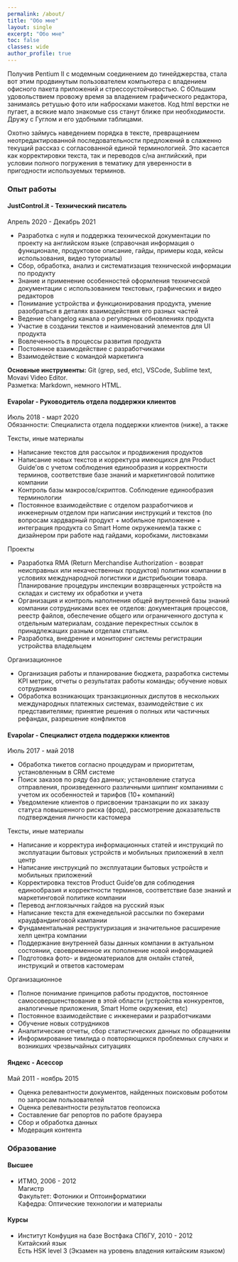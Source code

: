 ```yaml
---
permalink: /about/
title: "Обо мне"
layout: single
excerpt: "Обо мне"
toc: false
classes: wide
author_profile: true
---
```


Получив Pentium II с модемным соединением до тинейджерства, стала вот этим продвинутым пользователем компьютера с владением офисного пакета приложений и стрессоустойчивостью. С бОльшим удовольствием провожу время за владением графического редактора, занимаясь ретушью фото или набросками макетов. Код html верстки не пугает, а всякие мало знакомые css станут ближе при необходимости. Дружу с Гуглом и его удобными таблицами.

Охотно займусь наведением порядка в тексте, превращением неотредактированной последовательности предложений в слаженно текущий рассказ с согласованной единой терминологией. 
Это касается как корректировки текста, так и переводов с/на английский, при условии полного погружения в тематику для уверенности в пригодности используемых терминов.

### Опыт работы

#### JustControl.it - Технический писатель
Апрель 2020 - Декабрь 2021<br>
- Разработка с нуля и поддержка технической документации по проекту на английском языке (справочная информация о функционале, продуктовое описание, гайды, примеры кода, кейсы использования, видео туториалы)
- Сбор, обработка, анализ и систематизация технической информации по продукту
- Знание и применение особенностей оформления технической документации с использованием текстовых, графических и видео редакторов
- Понимание устройства и функционирования продукта, умение разобраться в деталях взаимодействия его разных частей
- Ведение changelog канала о регулярных обновлениях продукта
- Участие в создании текстов и наименований элементов для UI продукта
- Вовлеченность в процессы развития продукта
- Постоянное взаимодействие с разработчиками
- Взаимодействие с командой маркетинга

**Основные инструменты:** Git (grep, sed, etc), VSCode, Sublime text, Movavi Video Editor.<br>
Разметка: Markdown, немного HTML.

#### Evapolar - Руководитель отдела поддержки клиентов
Июль 2018 - март 2020<br>
Обязанности: Специалиста отдела поддержки клиентов (ниже), а также

Тексты, иные материалы
- Написание текстов для рассылок и продвижения продуктов
- Написание новых текстов и корректура имеющихся для Product Guide’ов с учетом соблюдения единообразия и корректности терминов, соответствие базе знаний и маркетинговой политике компании
- Контроль базы макросов/скриптов. Соблюдение единообразия терминологии<br>
- Постоянное взаимодействие с отделом разработчиков и инженерным отделом при написании инструкций и текстов (по вопросам хардварный продукт + мобильное приложение + интеграция продукта со Smart Home окружением)а также с дизайнером при работе над гайдами, коробками, листовками


Проекты
- Разработка RMA (Return Merchandise Authorization - возврат неисправных или некачественных продуктов) политики компании в условиях международной логистики и дистрибьюции товара. Планирование процедуры инспекции возвращенных устройств на складах и систему их обработки и учета
- Организация и контроль наполнения общей внутренней базы знаний компании сотрудниками всех ее отделов: документация процессов, реестр файлов, обеспечение общего или ограниченного доступа к отдельным материалам, создание перекрестных ссылок в принадлежащих разным отделам статьям.
- Разработка, внедрение и мониторинг системы регистрации устройства владельцем

Организационное
- Организация работы и планирование бюджета, разработка системы KPI метрик, отчеты о результатах работы команды; обучение новых сотрудников
- Обработка возникающих транзакционных диспутов в нескольких международных платежных системах, взаимодействие с их представителями; принятие решения о полных или частичных рефандах, разрешение конфликтов


#### Evapolar - Специалист отдела поддержки клиентов
Июль 2017 - май 2018

- Обработка тикетов согласно процедурам и приоритетам, установленным в CRM системе
- Поиск заказов по ряду баз данных; установление статуса отправления, произведенного различными шиппинг компаниями с учетом их особенностей и тарифов (10+ компаний)
- Уведомление клиентов о присвоении транзакции по их заказу статуса повышенного риска (фрод), рассмотрение доказательств подтверждения личности кастомера

Тексты, иные материалы
- Написание и корректура информационных статей и инструкций по эксплуатации бытовых устройств и мобильных приложений в хелп центр
- Написание инструкций по эксплуатации бытовых устройств и мобильных приложений
- Корректировка текстов Product Guide’ов для соблюдения единообразия и корректности терминов, соответствие базе знаний и маркетинговой политике компании
- Перевод англоязычных гайдов на русский язык
- Написание текста для еженедельной рассылки по бэкерами краудфандинговой кампании
- Фундаментальная реструктуризация и значительное расширение хелп центра компании
- Поддержание внутренней базы данных компании в актуальном состоянии, своевременное их пополнение новой информацией
- Подготовка фото- и видеоматериалов для онлайн статей, инструкций и ответов кастомерам

Организационное
- Полное понимание принципов работы продуктов, постоянное самосовершенствование в этой области (устройства конкурентов, аналогичные приложения, Smart Home окружения, etc)
- Постоянное взаимодействие с инженерами и разработчиками
- Обучение новых сотрудников
- Аналитические отчеты, сбор статистических данных по обращениям
- Информирование тимлида о повторяющихся проблемных случаях и возникших чрезвычайных ситуациях


#### Яндекс - Асессор
Май 2011 - ноябрь 2015

- Оценка релевантности документов, найденных поисковым роботом по запросам пользователей
- Оценка релевантности результатов геопоиска
- Составление баг репортов по работе браузера
- Сбор и обработка данных
- Модерация контента

### Образование

#### Высшее

- ИТМО, 2006 - 2012<br>
    Магистр<br>
    Факультет: Фотоники и Оптоинформатики<br>
    Кафедра: Оптические технологии и материалы

#### Курсы

- Институт Конфуция на базе Востфака СПбГУ, 2010 - 2012<br>
    Китайский язык <br>
    Есть HSK level 3 (Экзамен на уровень владения китайским языком)
